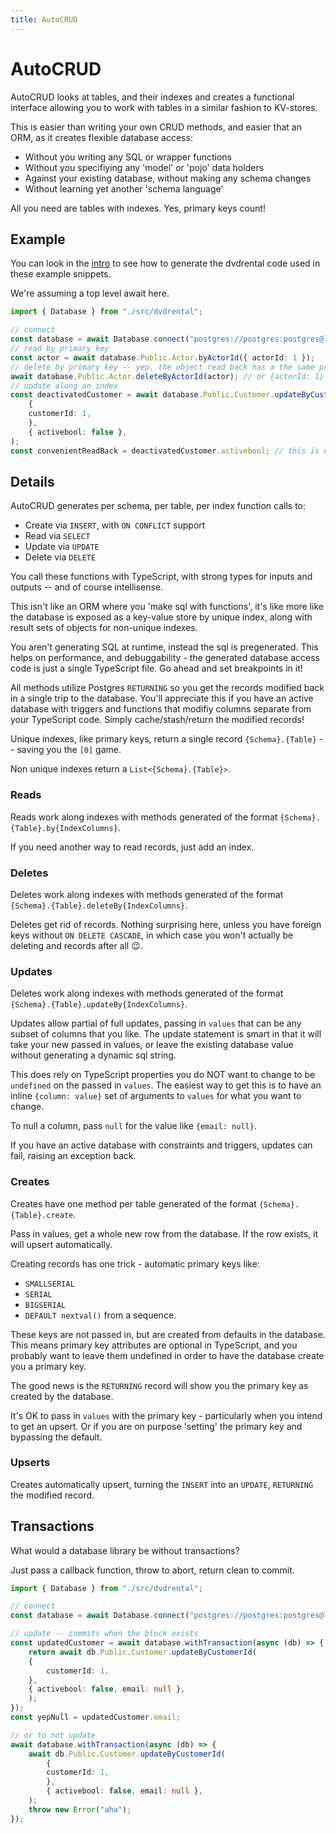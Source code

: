 ```yaml
---
title: AutoCRUD
---
```


# AutoCRUD

AutoCRUD looks at tables, and their indexes and creates a functional interface
allowing you to work with tables in a similar fashion to KV-stores.

This is easier than writing your own CRUD methods, and easier that an ORM, as it
creates flexible database access:

* Without you writing any SQL or wrapper functions
* Without you specifiying any 'model' or 'pojo' data holders
* Against your existing database, without making any schema changes
* Without learning yet another 'schema language'

All you need are tables with indexes. Yes, primary keys count!

## Example

You can look in the [intro](./index.md) to see how to generate the dvdrental code
used in these example snippets.

We're assuming a top level await here.

```typescript
import { Database } from "./src/dvdrental";

// connect
const database = await Database.connect("postgres://postgres:postgres@localhost:5432/dvdrental");
// read by primary key
const actor = await database.Public.Actor.byActorId({ actorId: 1 });
// delete by primary key -- yep, the object read back has a the same property name!
await database.Public.Actor.deleteByActorId(actor); // or {actorId: 1}
// update along an index
const deactivatedCustomer = await database.Public.Customer.updateByCustomerId(
    {
    customerId: 1,
    },
    { activebool: false },
);
const convenientReadBack = deactivatedCustomer.activebool; // this is now false, no additional read needed
```

## Details

AutoCRUD generates per schema, per table, per index function calls to:

* Create via `INSERT`, with `ON CONFLICT` support
* Read via `SELECT`
* Update via `UPDATE`
* Delete via `DELETE`

You call these functions with TypeScript, with strong types for inputs and outputs -- and of course intellisense.

This isn't like an ORM where you 'make sql with functions', it's like more like
the database is exposed as a key-value store by unique index, along with result sets
of objects for non-unique indexes.

You aren't generating SQL at runtime, instead the sql is pregenerated. This helps
on performance, and debuggability - the generated database access code is just
a single TypeScript file. Go ahead and set breakpoints in it!

All methods utilize Postgres `RETURNING` so you get the records modified back
in a single trip to the database. You'll appreciate this if you have an active
database with triggers and functions that modifiy columns separate from your
TypeScript code. Simply cache/stash/return the modified records!

Unique indexes, like primary keys, return a single record `{Schema}.{Table}`
-- saving you the `[0]` game.

Non unique indexes return a `List<{Schema}.{Table}>`.

### Reads

Reads work along indexes with methods generated of the format `{Schema}.{Table}.by{IndexColumns}`.

If you need another way to read records, just add an index.

### Deletes

Deletes work along indexes with methods generated of the format `{Schema}.{Table}.deleteBy{IndexColumns}`.

Deletes get rid of records. Nothing surprising here, unless you have foreign
keys without `ON DELETE CASCADE`, in which case you won't actually be deleting
and records after all 😉.

### Updates

Deletes work along indexes with methods generated of the format `{Schema}.{Table}.updateBy{IndexColumns}`.

Updates allow partial of full updates, passing in `values` that can be
any subset of columns that you like. The update statement is smart in that 
it will take your new passed in values, or leave the existing database value
without generating a dynamic sql string.

This does rely on TypeScript properties you do NOT want to change to be `undefined`
on the passed in `values`. The easiest way to get this is to have an inline `{column: value}`
set of arguments to `values` for what you want to change.

To null a column, pass `null` for the value like `{email: null}`.

If you have an active database with constraints and triggers, updates can fail, raising
an exception back.

### Creates

Creates have one method per table generated of the format `{Schema}.{Table}.create`.

Pass in values, get a whole new row from the database. If the row exists, it will
upsert automatically.

Creating records has one trick - automatic primary keys like:

* `SMALLSERIAL`
* `SERIAL`
* `BIGSERIAL`
* `DEFAULT nextval()` from a sequence.

These keys are not passed in, but are created from defaults in the database.
This means primary key attributes are optional in TypeScript, and you probably
want to leave them undefined in order to have the database create you a primary key.

The good news is the `RETURNING` record will show you the primary key as
created by the database. 

It's OK to pass in `values` with the primary key - particularly when you
intend to get an upsert. Or if you are on purpose 'setting' the primary key
and bypassing the default.

### Upserts

Creates automatically upsert, turning the `INSERT` into an `UPDATE`, `RETURNING`
the modified record.


## Transactions

What would a database library be without transactions?

Just pass a callback function, throw to abort, return clean to commit.

```typescript
import { Database } from "./src/dvdrental";

// connect
const database = await Database.connect("postgres://postgres:postgres@localhost:5432/dvdrental");

// update -- commits when the block exists
const updatedCustomer = await database.withTransaction(async (db) => {
    return await db.Public.Customer.updateByCustomerId(
    {
        customerId: 1,
    },
    { activebool: false, email: null },
    );
});
const yepNull = updatedCustomer.email;

// or to not update
await database.withTransaction(async (db) => {
    await db.Public.Customer.updateByCustomerId(
        {
        customerId: 1,
        },
        { activebool: false, email: null },
    );
    throw new Error("aha");
});
```

